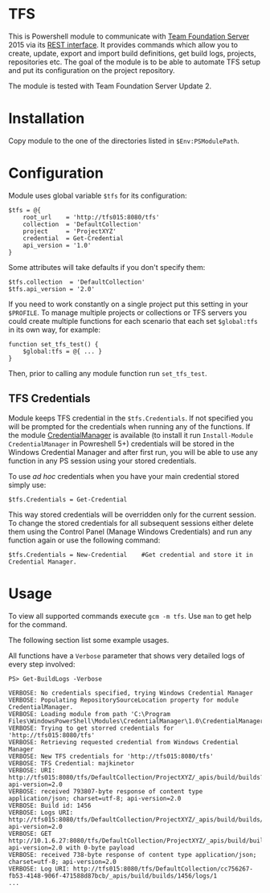TFS
===

This is Powershell module to communicate with [Team Foundation Server](https://www.visualstudio.com/en-us/products/tfs-overview-vs.aspx) 2015 via its [REST interface](https://www.visualstudio.com/integrate/get-started/rest/basics). It provides commands which allow you to create, update, export and import build definitions, get build logs, projects, repositories etc. The goal of the module is to be able to automate TFS setup and put its configuration on the project repository.

The module is tested with Team Foundation Server Update 2.

Installation
============

Copy module to the one of the directories listed in `$Env:PSModulePath`.

Configuration
=============

Module uses global variable `$tfs` for its configuration:

    $tfs = @{
        root_url    = 'http://tfs015:8080/tfs'
        collection  = 'DefaultCollection'
        project     = 'ProjectXYZ'
        credential  = Get-Credential
        api_version = '1.0'
    }

Some attributes will take defaults if you don't specify them:

    $tfs.collection  = 'DefaultCollection'
    $tfs.api_version = '2.0'

If you need to work constantly on a single project put this setting in your `$PROFILE`. To manage multiple projects or collections or TFS servers you could create multiple functions for each scenario that each set `$global:tfs` in its own way, for example:

    function set_tfs_test() {
        $global:tfs = @{ ... }
    }

Then, prior to calling any module function run `set_tfs_test`.

TFS Credentials
---------------

Module keeps TFS credential in the `$tfs.Credentials`. If not specified you will be prompted for the credentials when running any of the functions. If the module [CredentialManager](https://github.com/davotronic5000/PowerShell_Credential_Manager) is available (to install it run `Install-Module CredentialManager` in Powreshell 5+) credentials will be stored in the Windows Credential Manager and after first run, you will be able to use any function in any PS session using your stored credentials.

To use _ad hoc_ credentials when you have your main credential stored simply use: 
    
    $tfs.Credentials = Get-Credential

This way stored credentials will be overridden only for the current session. To change the stored credentials for all subsequent sessions either delete them using the Control Panel (Manage Windows Credentials) and run any function again or use the following command:

    $tfs.Credentials = New-Credential    #Get credential and store it in Credential Manager.

Usage
=====

To view all supported commands execute `gcm -m tfs`. Use `man` to get help for the command.

The following section list some example usages. 

All functions have a `Verbose` parameter that shows very detailed logs of every step involved:

    PS> Get-BuildLogs -Verbose

    VERBOSE: No credentials specified, trying Windows Credential Manager
    VERBOSE: Populating RepositorySourceLocation property for module CredentialManager.
    VERBOSE: Loading module from path 'C:\Program Files\WindowsPowerShell\Modules\CredentialManager\1.0\CredentialManager.dll'.
    VERBOSE: Trying to get storred credentials for 'http://tfs015:8080/tfs'
    VERBOSE: Retrieving requested credential from Windows Credential Manager
    VERBOSE: New TFS credentials for 'http://tfs015:8080/tfs'
    VERBOSE: TFS Credential: majkinetor
    VERBOSE: URI: http://tfs015:8080/tfs/DefaultCollection/ProjectXYZ/_apis/build/builds?api-version=2.0
    VERBOSE: received 793807-byte response of content type application/json; charset=utf-8; api-version=2.0
    VERBOSE: Build id: 1456
    VERBOSE: Logs URI: http://tfs015:8080/tfs/DefaultCollection/ProjectXYZ/_apis/build/builds/1456/logs?api-version=2.0
    VERBOSE: GET http://10.1.6.27:8080/tfs/DefaultCollection/ProjectXYZ/_apis/build/builds/1456/logs?api-version=2.0 with 0-byte payload
    VERBOSE: received 738-byte response of content type application/json; charset=utf-8; api-version=2.0
    VERBOSE: Log URI: http://tfs015:8080/tfs/DefaultCollection/cc756267-fb53-4148-906f-471588d87bcb/_apis/build/builds/1456/logs/1
    ...
